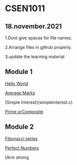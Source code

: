 # CSEN1011

## 18.november.2021

1.Dont give spaces for file names.

2.Arrange files in github properly.

3.update the learning material

## Module 1

[Hello World](helloworld.c)

[Average Marks](marks.c)

[Simple Interest}(simpleinterest.c)

[Prime orComposite](primeorcomposite.c)

## Module 2

[Fibonacci series](Fibonacciseries.c)

[Perfect Numbers](Perfect.c)

[Arm strong


